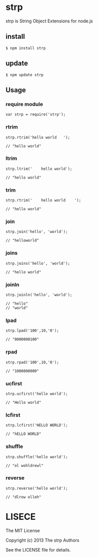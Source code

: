 # strp

strp is String Object Extensions for node.js

## install 

```
$ npm install strp
```

## update

```
$ npm update strp
```

## Usage 

### require module 

```
var strp = require('strp');
```

### rtrim

```
strp.rtrim('hello world   ');

// "hello world"
```

### ltrim

```
strp.ltrim('    hello world');

// "hello world"
```

### trim

```
strp.rtrim('    hello world    ');

// "hello world"
```

### join

```
strp.join('hello', 'world');

// "helloworld"
```

### joins

```
strp.joins('hello', 'world');

// "hello world"
```

### joinln

```
strp.joinln('hello', 'world');

// "hello"
// "world"
```

### lpad

```
strp.lpad('100',10,'0');

// "0000000100"
```

### rpad

```
strp.rpad('100',10,'0');

// "1000000000"
```

### ucfirst

```
strp.ucfirst('hello world');

// "Hello world"
```

### lcfirst

```
strp.lcfirst('HELLO WORLD');

// "hELLO WORLD"
```

### shuffle

```
strp.shuffle('hello world');

// "ol wohldrewl"
```

### reverse

```
strp.reverse('hello world');

// "dlrow olleh"
```

# LISECE

The MIT License

Copyright (c) 2013 The strp Authors

See the LICENSE file for details.






